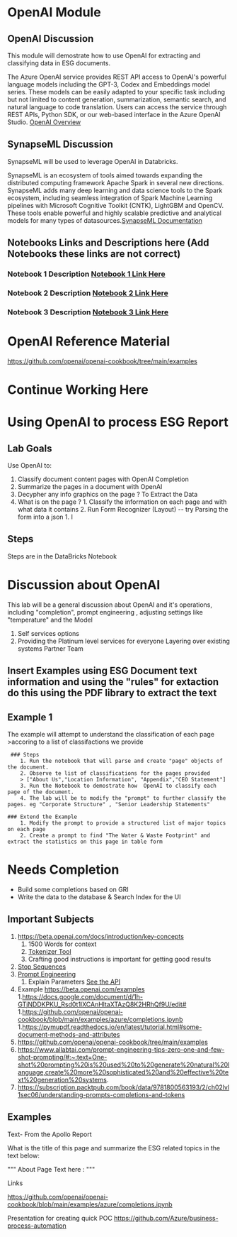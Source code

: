 # OpenAI Module

## OpenAI Discussion
This module will demostrate how to use OpenAI for extracting and classifying data in ESG documents.

The Azure OpenAI service provides REST API access to OpenAI's powerful language models including the GPT-3, Codex and Embeddings model series. These models can be easily adapted to your specific task including but not limited to content generation, summarization, semantic search, and natural language to code translation. Users can access the service through REST APIs, Python SDK, or our web-based interface in the Azure OpenAI Studio. [OpenAI Overview](https://learn.microsoft.com/en-us/azure/cognitive-services/openai/overview)

## SynapseML Discussion
SynapseML will be used to leverage OpenAI in Databricks.

SynapseML is an ecosystem of tools aimed towards expanding the distributed computing framework Apache Spark in several new directions. SynapseML adds many deep learning and data science tools to the Spark ecosystem, including seamless integration of Spark Machine Learning pipelines with Microsoft Cognitive Toolkit (CNTK), LightGBM and OpenCV. These tools enable powerful and highly scalable predictive and analytical models for many types of datasources.[SynapseML Documentation](https://microsoft.github.io/SynapseML/)


## Notebooks Links and Descriptions here (Add Notebooks these links are not correct)
### Notebook 1 Description [Notebook 1 Link Here](../notebooks/notebook1.ipynb)
### Notebook 2 Description [Notebook 2 Link Here](../notebooks/notebook1.ipynb)
### Notebook 3 Description [Notebook 3 Link Here](../notebooks/notebook1.ipynb)

# OpenAI Reference Material

https://github.com/openai/openai-cookbook/tree/main/examples


# Continue Working Here
# Using OpenAI to process ESG Report


## Lab Goals
Use OpenAI to: 
1. Classify document content pages with OpenAI Completion
2. Summarize the pages in a document with OpenAI
3. Decypher any info graphics on the page ? To Extract the Data
4. What is on the page ?
            1. Classify the information on each page and with what data it contains
            2. Run Form Recognizer (Layout)
                -- try Parsing the form into a json
            1. I
               

## Steps
Steps are in the DataBricks Notebook 


# Discussion about OpenAI

This lab will be a general discussion about OpenAI and it's operations, including "completion", prompt engineering , adjusting settings like "temperature" and the Model

1) Self services options
2) Providing the Platinum level services for everyone
Layering over existing systems
Partner Team


## Insert Examples using ESG Document text information and using the "rules" for extaction do this using the PDF library to extract the text

## Example 1
    
The example will attempt to understand the classification of each page >accoring to a list of classifactions we provide

     ### Steps
        1. Run the notebook that will parse and create "page" objects of the document.
        2. Observe te list of classifications for the pages provided 
        > ["About Us","Location Information", "Appendix","CEO Statement"]
        3. Run the Notebook to demostrate how  OpenAI to classify each page of the document.
        4. The lab will be to modify the "prompt" to further classify the pages. eg "Corporate Structure" , "Senior Leadership Statements"
        
    ### Extend the Example
        1. Modify the prompt to provide a structured list of major topics on each page
        2. Create a prompt to find "The Water & Waste Footprint" and extract the statistics on this page in table form


# Needs Completion 
- Build some completions based on GRI
- Write the data to the database & Search Index for the UI




## Important Subjects
1. https://beta.openai.com/docs/introduction/key-concepts
    1. 1500 Words for context
    2. [Tokenizer Tool](https://beta.openai.com/tokenizer)
    3. Crafting good instructions is important for getting good results
1. [Stop Sequences](https://help.openai.com/en/articles/5072263-how-do-i-use-stop-sequences)
2. [Prompt Engineering](https://help.openai.com/en/articles/6654000-best-practices-for-prompt-engineering-with-openai-api)
    1. Explain Parameters [See the API](https://beta.openai.com/docs/api-reference/completions/create)
3. Example  https://beta.openai.com/examples
1.https://docs.google.com/document/d/1h-GTjNDDKPKU_Rsd0t1lXCAnHltaXTAzQ8K2HRhQf9U/edit#
1.https://github.com/openai/openai-cookbook/blob/main/examples/azure/completions.ipynb
1.https://pymupdf.readthedocs.io/en/latest/tutorial.html#some-document-methods-and-attributes
1. https://github.com/openai/openai-cookbook/tree/main/examples
1. https://www.allabtai.com/prompt-engineering-tips-zero-one-and-few-shot-prompting/#:~:text=One-shot%20prompting%20is%20used%20to%20generate%20natural%20language,create%20more%20sophisticated%20and%20effective%20text%20generation%20systems.
1. https://subscription.packtpub.com/book/data/9781800563193/2/ch02lvl1sec06/understanding-prompts-completions-and-tokens


## Examples
Text- From the Apollo Report

What is the title of this page and summarize the ESG related topics in the text below:

"""
About Page Text here :
"""

Links

https://github.com/openai/openai-cookbook/blob/main/examples/azure/completions.ipynb

Presentation for creating quick POC
https://github.com/Azure/business-process-automation



